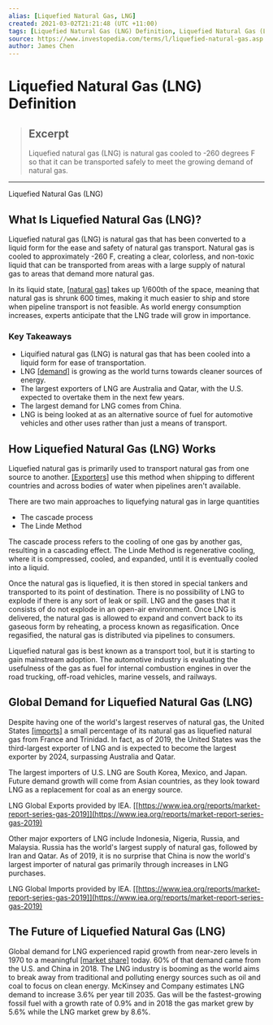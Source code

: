 ```yaml
---
alias: [Liquefied Natural Gas, LNG]
created: 2021-03-02T21:21:48 (UTC +11:00)
tags: [Liquefied Natural Gas (LNG) Definition, Liquefied Natural Gas (LNG)]
source: https://www.investopedia.com/terms/l/liquefied-natural-gas.asp
author: James Chen
---
```


# Liquefied Natural Gas (LNG) Definition

> ## Excerpt
> Liquefied natural gas (LNG) is natural gas cooled to -260 degrees F so that it can be transported safely to meet the growing demand of natural gas.

---

Liquefied Natural Gas (LNG)
## What Is Liquefied Natural Gas (LNG)?

Liquefied natural gas (LNG) is natural gas that has been converted to a liquid form for the ease and safety of natural gas transport. Natural gas is cooled to approximately -260 F, creating a clear, colorless, and non-toxic liquid that can be transported from areas with a large supply of natural gas to areas that demand more natural gas.

In its liquid state, [[natural gas]](https://www.investopedia.com/articles/fundamental-analysis/12/natural-gas-primer.asp) takes up 1/600th of the space, meaning that natural gas is shrunk 600 times, making it much easier to ship and store when pipeline transport is not feasible. As world energy consumption increases, experts anticipate that the LNG trade will grow in importance.

### Key Takeaways

-   Liquified natural gas (LNG) is natural gas that has been cooled into a liquid form for ease of transportation.
-   LNG [[demand]](https://www.investopedia.com/terms/d/demand.asp) is growing as the world turns towards cleaner sources of energy.
-   The largest exporters of LNG are Australia and Qatar, with the U.S. expected to overtake them in the next few years.
-   The largest demand for LNG comes from China.
-   LNG is being looked at as an alternative source of fuel for automotive vehicles and other uses rather than just a means of transport.

## How Liquefied Natural Gas (LNG) Works

Liquefied natural gas is primarily used to transport natural gas from one source to another. [[Exporters]](https://www.investopedia.com/terms/e/export.asp) use this method when shipping to different countries and across bodies of water when pipelines aren't available.

There are two main approaches to liquefying natural gas in large quantities

-   The cascade process
-   The Linde Method

The cascade process refers to the cooling of one gas by another gas, resulting in a cascading effect. The Linde Method is regenerative cooling, where it is compressed, cooled, and expanded, until it is eventually cooled into a liquid.

Once the natural gas is liquefied, it is then stored in special tankers and transported to its point of destination. There is no possibility of LNG to explode if there is any sort of leak or spill. LNG and the gases that it consists of do not explode in an open-air environment. Once LNG is delivered, the natural gas is allowed to expand and convert back to its gaseous form by reheating, a process known as regasification. Once regasified, the natural gas is distributed via pipelines to consumers.

Liquefied natural gas is best known as a transport tool, but it is starting to gain mainstream adoption. The automotive industry is evaluating the usefulness of the gas as fuel for internal combustion engines in over the road trucking, off-road vehicles, marine vessels, and railways.

## Global Demand for Liquefied Natural Gas (LNG)

Despite having one of the world's largest reserves of natural gas, the United States [[imports]](https://www.investopedia.com/terms/i/import.asp) a small percentage of its natural gas as liquefied natural gas from France and Trinidad. In fact, as of 2019, the United States was the third-largest exporter of LNG and is expected to become the largest exporter by 2024, surpassing Australia and Qatar.

The largest importers of U.S. LNG are South Korea, Mexico, and Japan. Future demand growth will come from Asian countries, as they look toward LNG as a replacement for coal as an energy source.

LNG Global Exports provided by IEA. [[https://www.iea.org/reports/market-report-series-gas-2019]](https://www.iea.org/reports/market-report-series-gas-2019)

Other major exporters of LNG include Indonesia, Nigeria, Russia, and Malaysia. Russia has the world's largest supply of natural gas, followed by Iran and Qatar. As of 2019, it is no surprise that China is now the world's largest importer of natural gas primarily through increases in LNG purchases.

LNG Global Imports provided by IEA. [[https://www.iea.org/reports/market-report-series-gas-2019]](https://www.iea.org/reports/market-report-series-gas-2019)

## The Future of Liquefied Natural Gas (LNG)

Global demand for LNG experienced rapid growth from near-zero levels in 1970 to a meaningful [[market share]](https://www.investopedia.com/terms/m/marketshare.asp) today. 60% of that demand came from the U.S. and China in 2018. The LNG industry is booming as the world aims to break away from traditional and polluting energy sources such as oil and coal to focus on clean energy. McKinsey and Company estimates LNG demand to increase 3.6% per year till 2035. Gas will be the fastest-growing fossil fuel with a growth rate of 0.9% and in 2018 the gas market grew by 5.6% while the LNG market grew by 8.6%.
